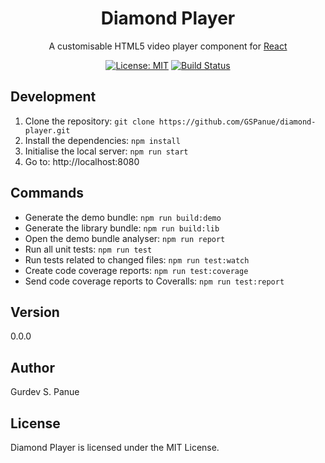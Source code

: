 <h1 align="center">Diamond Player</h1>

<div align="center">

  A customisable HTML5 video player component for [React](https://reactjs.org)

  [![License: MIT](https://img.shields.io/badge/License-MIT-yellow.svg)](https://github.com/GSPanue/diamond-player/blob/master/LICENSE.md)
  [![Build Status](https://travis-ci.com/GSPanue/diamond-player.svg?branch=master)](https://travis-ci.com/GSPanue/diamond-player)

</div>

## Development

1. Clone the repository: ``git clone https://github.com/GSPanue/diamond-player.git``
2. Install the dependencies: ``npm install``
1. Initialise the local server: ``npm run start``
2. Go to: http://localhost:8080

## Commands

- Generate the demo bundle: ``npm run build:demo``
- Generate the library bundle: ``npm run build:lib``
- Open the demo bundle analyser: ``npm run report``
- Run all unit tests: ``npm run test``
- Run tests related to changed files: ``npm run test:watch``
- Create code coverage reports: `npm run test:coverage`
- Send code coverage reports to Coveralls: `npm run test:report`

## Version

0.0.0

## Author

Gurdev S. Panue

## License

Diamond Player is licensed under the MIT License.
